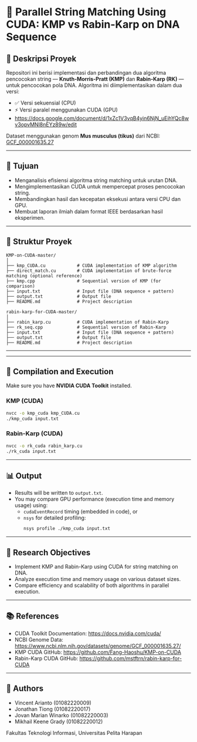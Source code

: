 # 🔬 Parallel String Matching Using CUDA: KMP vs Rabin-Karp on DNA Sequence

## 📌 Deskripsi Proyek
Repositori ini berisi implementasi dan perbandingan dua algoritma pencocokan string — **Knuth-Morris-Pratt (KMP)** dan **Rabin-Karp (RK)** — untuk pencocokan pola DNA. Algoritma ini diimplementasikan dalam dua versi:
- ✅ Versi sekuensial (CPU)
- ⚡ Versi paralel menggunakan CUDA (GPU)
- https://docs.google.com/document/d/1xZc1V3vqB4yin6NjN_uEihYQc8wv3opvMNl8nEYz89w/edit


Dataset menggunakan genom **Mus musculus (tikus)** dari NCBI:  
[GCF_000001635.27](https://www.ncbi.nlm.nih.gov/datasets/genome/GCF_000001635.27/)

---

## 🎯 Tujuan
- Menganalisis efisiensi algoritma string matching untuk urutan DNA.
- Mengimplementasikan CUDA untuk mempercepat proses pencocokan string.
- Membandingkan hasil dan kecepatan eksekusi antara versi CPU dan GPU.
- Membuat laporan ilmiah dalam format IEEE berdasarkan hasil eksperimen.

---

## 📁 Struktur Proyek

```
KMP-on-CUDA-master/
│
├── kmp_CUDA.cu            # CUDA implementation of KMP algorithm
├── direct_match.cu        # CUDA implementation of brute-force matching (optional reference)
├── kmp.cpp                # Sequential version of KMP (for comparison)
├── input.txt              # Input file (DNA sequence + pattern)
├── output.txt             # Output file
├── README.md              # Project description
```

```
rabin-karp-for-CUDA-master/
│
├── rabin_karp.cu          # CUDA implementation of Rabin-Karp
├── rk_seq.cpp             # Sequential version of Rabin-Karp
├── input.txt              # Input file (DNA sequence + pattern)
├── output.txt             # Output file
├── README.md              # Project description
```

---
---

## 🚀 Compilation and Execution

Make sure you have **NVIDIA CUDA Toolkit** installed.

### KMP (CUDA)
```bash
nvcc -o kmp_cuda kmp_CUDA.cu
./kmp_cuda input.txt
```

### Rabin-Karp (CUDA)
```bash
nvcc -o rk_cuda rabin_karp.cu
./rk_cuda input.txt
```

---

## 📊 Output

- Results will be written to `output.txt`.
- You may compare GPU performance (execution time and memory usage) using:
  - `cudaEventRecord` timing (embedded in code), or
  - `nsys` for detailed profiling:
    ```bash
    nsys profile ./kmp_cuda input.txt
    ```

---

## 🎯 Research Objectives

- Implement KMP and Rabin-Karp using CUDA for string matching on DNA.
- Analyze execution time and memory usage on various dataset sizes.
- Compare efficiency and scalability of both algorithms in parallel execution.

---

## 📚 References

- CUDA Toolkit Documentation: https://docs.nvidia.com/cuda/
- NCBI Genome Data: https://www.ncbi.nlm.nih.gov/datasets/genome/GCF_000001635.27/
- KMP CUDA GitHub: https://github.com/Fang-Haoshu/KMP-on-CUDA
- Rabin-Karp CUDA GitHub: https://github.com/mstftrn/rabin-karp-for-CUDA

---

## 🧠 Authors

- Vincent Arianto (01082220009)
- Jonathan Tiong (01082220017)
- Jovan Marian Winarko (01082220003)
- Mikhail Keene Grady (01082220012)

Fakultas Teknologi Informasi, Universitas Pelita Harapan

